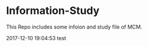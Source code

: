 # Information-Study
This Repo includes some infoion and study file of MCM.

2017-12-10 19:04:53 test 